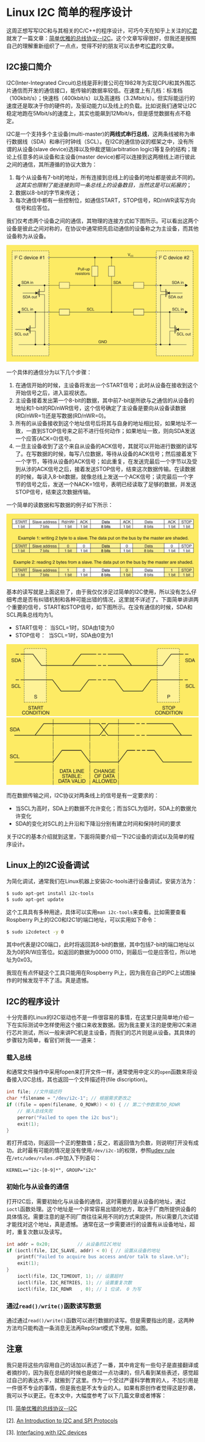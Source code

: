 # Linux I2C 简单的程序设计

这周正想写写I2C和与其相关的C/C++的程序设计，可巧今天在知乎上关注的[IC君](https://zhuanlan.zhihu.com/icstudy)就发了一篇文章：[简单优雅的总线协议--I2C](https://zhuanlan.zhihu.com/p/31086959)。这个文章写得很好，但我还是按照自己的理解重新组织了一点点，觉得不好的朋友可以去参考[IC君](https://zhuanlan.zhihu.com/icstudy)的文章。 

## I2C接口简介

I2C(Inter-Integrated Circuit)总线是菲利普公司在1982年为实现CPU和其外围芯片通信而开发的通信接口，能传输的数据率较低。在速度上有几档：标准档（100kbit/s）；快速档（400kbit/s）以及高速档（3.2Mbit/s）。但实际能运行的速度还是取决于你的硬件的，及驱动能力以及线上的负载。比如说我们通常让I2C稳定地跑在5Mbit/s的速度上，其实也能飙到12Mbit/s，但是感觉数据有点不稳定。

I2C是一个支持多个主设备(multi-master)的**两线式串行总线**，这两条线被称为串行数据线（SDA）和串行时钟线（SCL）。在I2C的通信协议的框架之中，没有所谓的从设备(slave device)选择以及仲裁逻辑(arbitration logic)等复杂的结构；理论上任意多的从设备和主设备(master device)都可以连接到这两根线上进行彼此之间的通信，其所遵循的协议大致为：
1. 每个从设备有7-bit的地址，所有连接到总线上的设备的地址都是彼此不同的。_这其实也限制了能连接到同一条总线上的设备数目，当然这是可以拓展的_；
2. 数据以8-bit的字节来传送；
3. 每次通信中都有一些控制位，如通信START，STOP信号，RD/nWR读写方向信号和应答位。

我们仅考虑两个设备之间的通信，其物理的连接方式如下图所示。可以看出这两个设备是彼此之间对称的，在协议中通常把先启动通信的设备称之为主设备，而其他设备称为从设备。

![](https://github.com/yuanzx10/PhDNotes/raw/master/DAQ/figures/I2C-physics-connection.png)

一个具体的通信分为以下几个步骤：

1. 在通信开始的时候，主设备将发出一个START信号；此时从设备在接收到这个开始信号之后，进入监视状态。
2. 主设备接着发出第一个8-bit的数据，其中前7-bit是所欲与之通信的从设备的地址和1-bit的RD/nWR信号，这个信号确定了主设备是要向从设备读数据(RD/nWR=1)还是写数据(RD/nWR=0)。
3. 所有的从设备接收到这个地址信号后将其与自身的地址相比较，如果地址不一致，一直到STOP信号来之前不进行任何动作；如果地址一致，则向SDA发送一个应答(ACK=0)信号。
4. 一旦主设备收到了这个来自从设备的ACK信号，其就可以开始进行数据的读写了。在写数据的时候，每写八位数据，等待从设备的ACK信号；然后接着发下一个字节，等待从设备的ACK信号；如此重复，在发送完最后一个字节以及受到从涉的ACK信号之后，接着发送STOP信号，结束这次数据传输。在读数据的时候，每读入8-bit数据，就像总线上发送一个ACK信号；读完最后一个字节的信号之后，发送一个NACK=1信号，表明已经读取了足够的数据，并发送STOP信号，结束这次数据传输。

一个简单的读数据和写数据的例子如下所示：

![](https://github.com/yuanzx10/PhDNotes/raw/master/DAQ/figures/I2C-data-transfer.png)

基本的读写就是上面这些了，由于我仅仅涉足过简单的I2C使用，所以没有怎么仔细考虑是否有纠错机制和各种可能出错的情况，这里就不详述了。下面简单讲讲两个重要的信号，START和STOP信号，如下图所示。在没有通信的时候，SDA和SCL两条总线均为1。

- START信号： 当SCL=1时，SDA由1变为0
- STOP信号：  当SCL=1时，SDA由0变为1

![](https://github.com/yuanzx10/PhDNotes/raw/master/DAQ/figures/I2C-start-stop.png)
![](https://github.com/yuanzx10/PhDNotes/raw/master/DAQ/figures/I2C-data.png)

而在数据传输之间，I2C协议对两条线上的信号是有一定要求的：

 - 当SCL为高时，SDA上的数据不允许变化；而当SCL为低时，SDA上的数据允许变化
 - SDA的变化对SCL的上升沿和下降沿分别有建立时间和保持时间的要求
 
 关于I2C的基本介绍就到这里，下面将简要介绍一下I2C设备的调试以及简单的程序设计。

## Linux上的I2C设备调试

为简化调试，通常我们在Linux机器上安装i2c-tools进行设备调试，安装方法为：

```sh
$ sudo apt-get install i2c-tools
$ sudo apt-get update
```

这个工具具有多种用途，具体可以实用``man i2c-tools``来查看。比如需要查看Rospberry Pi上的I2C0和I2C1的端口地址，可以实用如下命令：

```sh
$ sudo i2cdetect -y 0
```

其中``0``代表是I2C0端口，此时将返回其8-bit的数据，其中包括7-bit的端口地址以及为0的R/W应答位。如返回的数据为0000 0110，则最后一位是应答位，所以地址为0x03。

我现在有点怀疑这个工具只能用在Rospberry Pi上，因为我在自己的PC上试图操作的时候发现干不了活。真是遗憾。


## I2C的程序设计

十分完善的Linux的I2C驱动也不是一件很容易的事情，在这里只是简单地介绍一下在实际测试中怎样使用这个接口来收发数据。因为我主要关注的是使用I2C来进行芯片测试，所以一般来讲PC机是主设备，而我们的芯片则是从设备。其具体的步骤较为简单，看官们听我一一道来：

### 载入总线

和通常文件操作中采用fopen来打开文件一样，通常使用中定义的``open``函数来将设备接入I2C总线，其也返回一个文件描述符(file discription)。

```C++
int file; //文件描述符
char *filename = "/dev/i2c-1"; // 根据需求更改之
if ((file = open(filename, O_RDWR)) < 0) { // 第二个参数需为O_RDWR
    // 接入总线失败
    perror("Failed to open the i2c bus");
    exit(1);
}
```

若打开成功，则返回一个正的整数值；反之，若返回值为负数，则说明打开没有成功。此时最有可能的情况是没有使用``/dev/i2c-1``的权限，参照[udev rule](https://xgoat.com/wp/2008/01/29/i2c-device-udev-rule/)在``/etc/udev/rules.d``中加入下列语句：

```
KERNEL=="i2c-[0-9]*", GROUP="i2c"
```

### 初始化与从设备的通信

打开I2C后，需要初始化与从设备的通信，这时需要的是从设备的地址，通过``ioctl``函数处理。这个地址是一个非常容易出错的地方，取决于厂商所提供设备的具体情况。需要注意的是不同厂商往往采用不同的方式来提供，所以需要几次试错才能找对这个地址，真是遗憾。 通常在这一步需要进行的设置有从设备地址，超时，重复次数以及读写。

```C
int addr = 0x20;          // 从设备的I2C地址
if (ioctl(file, I2C_SLAVE, addr) < 0) { // 设置从设备的地址
    printf("Failed to acquire bus access and/or talk to slave.\n");
    exit(1);
}
    ioctl(file, I2C_TIMEOUT, 1); // 设置超时
    ioctl(file, I2C_RETRIES, 1); // 设置重复次数
    ioctl(file, I2C_RDWR   , 0); // 1 位读， 0 为写
```

### 通过``read()/write()``函数读写数据

通过通过``read()/write()``函数可以进行数据的读写。但是需要指出的是，这两种方法均只能构造一条消息无法再RepStart模式下使用，如图。
![]()



## 注意

我只是将这些内容用自己的话加以表述了一番，其中肯定有一些句子是直接翻译或者摘抄的，因为我在总结的时候也是做过一点功课的，但凡看到某些表述，感觉超过自己的表达水平，就搬到了这里。作为一个受过严谨科学教育的人，不加引用是一件很不专业的事情，但是我也是不太专业的人。如果有原创作者觉得这是抄袭，我可以予以更正。在本文中，大幅度参考了以下几篇文章或者博客：

[1]. [简单优雅的总线协议--I2C](https://zhuanlan.zhihu.com/p/31086959)

[2]. [An Introduction to I2C and SPI Protocols](http://ieeexplore.ieee.org/stamp/stamp.jsp?arnumber=4762946)

[3]. [Interfacing with I2C devices](https://elinux.org/Interfacing_with_I2C_Devices)
